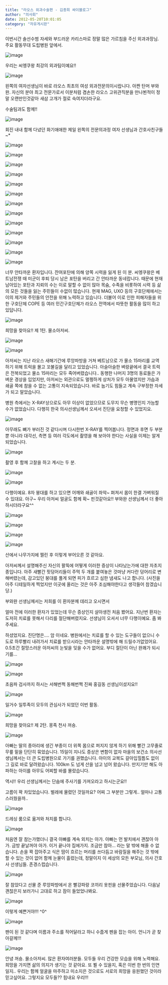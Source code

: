 ```yaml
---
title: "라오스 외과수술편 - 김종희 싸이블로그"
author: "의사회"
date: 2012-05-20T10:01:05
category: "자유게시판"
---
```


이번시간 솔선수범 자세와 부드러운 카리스마로 정말 많은 가르침을 주신 외과과장님. 주요 활동무대 도립병원 앞에서.

![image](/files/attach/http://c2down.cyworld.co.kr/download?fid=64223620d8170d53be783727b835e82d&name=20120502_161851.jpg)

우리는 씨엥쿠왕 최강의 외과팀이예요!!

![image](/files/attach/http://c2down.cyworld.co.kr/download?fid=64223620d8170d5350893727c9e9452d&name=SAM_0756.jpg)

왼쪽의 여자선생님이 바로 라오스 최초의 여성 외과전문의이시랍니다. 아짠 탄머 부와완. 자신의 분야 최고 전문가로서 이분처럼 겸손한 라오스 고위관직분을 만나뵌적이 정말 오랜만인것같아 새삼 고개가 절로 숙여지더라구요.

수술팀과도 함께!!

![image](/files/attach/http://c2down.cyworld.co.kr/download?fid=64223620d8170d5338a53727c9e94f2d&name=20120502_161102.jpg)

회진 내내 함께 다녔던 화기애애한 제일 왼쪽의 전문의과정 여자 선생님과 간호사친구들~*

![image](/files/attach/http://c2down.cyworld.co.kr/download?fid=64223620d8170d5336123727c9e9542d&name=SAM_0690.jpg)

![image](/files/attach/http://c2down.cyworld.co.kr/download?fid=64223620d8170d53fc6f3727b835f62d&name=20120430_083655.jpg)

![image](/files/attach/http://c2down.cyworld.co.kr/download?fid=64223620d8170d535eab3727b835fa2d&name=20120430_083817.jpg)

![image](/files/attach/http://c2down.cyworld.co.kr/download?fid=64223620d8170d53a1443727b836022d&name=20120430_084648.jpg/)

![image](/files/attach/http://c2down.cyworld.co.kr/download?fid=64223620d8170d53fef33727b836062d&name=20120430_085042.jpg/)

![image](/files/attach/http://c2down.cyworld.co.kr/download?fid=64223620d8170d53a3ef3727b8360a2d&name=20120430_085046.jpg/)

![image](/files/attach/http://c2down.cyworld.co.kr/download?fid=64223620d8170d53663a3727b8360f2d&name=20120430_085726.jpg/)

![image](/files/attach/http://c2down.cyworld.co.kr/download?fid=64223620d8170d5334e73727b8361c2d&name=20120430_085947.jpg/)

![image](/files/attach/http://c2down.cyworld.co.kr/download?fid=64223620d8170d53da4d3727b836232d&name=20120430_090309.jpg/)

![image](/files/attach/http://c2down.cyworld.co.kr/download?fid=64223620d8170d5319ba3727b836272d&name=20120430_090320.jpg/)

![image](/files/attach/http://c2down.cyworld.co.kr/download?fid=64223620d8170d53c1283727bfa7e62d&name=20120430_090429.jpg)

![image](/files/attach/http://c2down.cyworld.co.kr/download?fid=64223620d8170d5361283727bfa7ed2d&name=20120430_090731.jpg)

![image](/files/attach/http://c2down.cyworld.co.kr/download?fid=64223620d8170d53123c3727bfa7f22d&name=20120430_091501.jpg)

너무 안타까운 환자입니다. 잔여포탄에 의해 양쪽 시력을 잃게 된 이 분. 씨엥쿠왕은 베트남전쟁 때 미군이 후퇴 당시 남은 포탄을 버리고 간 안타까운 동네랍니다. 때문에 현재 남아있는 포탄과 지뢰의 수는 이로 말할 수 없이 많아 목숨, 수족을 비롯하여 시력 등 삶의 모든 것들을 잃는 주민들이 수없이 많습니다. 현재 MAG, UXO 등의 구호단체에서는 이의 제거와 주민들의 안전을 위해 노력하고 있습니다. 더불어 이로 인한 피해자들을 위한 구호단체 COPE 등 여러 민간구호단체가 라오스 전역에서 따뜻한 활동을 많이 하고 있답니다.

![image](/files/attach/http://c2down.cyworld.co.kr/download?fid=64223620d8170d5329b93727bfa7f62d&name=20120430_091838.jpg)

희망을 찾아요!! 제 1탄. 물소아저씨.

![image](/files/attach/http://c2down.cyworld.co.kr/download?fid=64223620d8170d538dc03727bfa7fa2d&name=20120430_083951.jpg)

![image](/files/attach/http://c2down.cyworld.co.kr/download?fid=64223620d8170d53c8ff3727bfa7fe2d&name=20120430_084104.jpg)

아저씨는 지난 라오스 새해기간에 루앙파방을 거쳐 베트남으로 가 물소 15마리를 교역하기 위해 트럭을 몰고 꼬불길을 달리고 있었습니다. 아슬아슬한 벼랑끝에서 결국 트럭은 전복되었고 물소 15마리는 모두 죽어버렸습니다.. 동행한 나머지 3명의 동료들은 가벼운 경상을 입었지만, 아저씨는 외관으로도 멀쩡하게 상처가 모두 아물었지만 가슴과 쇄골 쪽에 참을 수 없는 고통이 지속되었습니다. 바로 눕기도 힘들고 계속 구부정한 자세가 되고 말았습니다.

병원 측에서는 X-RAY상으로도 아무 이상이 없었으므로 도무지 무슨 병명인지 가늠할 수가 없었습니다. 다행히 한국 의사선생님께서 오셔서 진단을 요청할 수 있었지요.

![image](/files/attach/http://c2down.cyworld.co.kr/download?fid=64223620d8170d53c7383727bfa8012d&name=20120430_084323.jpg/)

아무래도 뼈가 부러진 것 같다시며 다시한번 X-RAY를 찍어봅니다. 정면과 후면 두 부분 뿐 아니라 대각선, 측면 등 여러 각도에서 촬영을 해 보아야 한다는 사실을 이제는 알게 되었습니다.

![image](/files/attach/http://c2down.cyworld.co.kr/download?fid=64223620d8170d53032c3727bfa8062d&name=20120430_113038.jpg/)

촬영 후 함께 고찰을 하고 계시는 두 분.

![image](/files/attach/http://c2down.cyworld.co.kr/download?fid=64223620d8170d5317b13727bfa8102d&name=20120430_114315.jpg/)

![image](/files/attach/http://c2down.cyworld.co.kr/download?fid=64223620d8170d53d67f3727bfa8162d&name=20120430_114326.jpg)

다행이예요. 8자 붕대를 하고 있으면 어깨와 쇄골이 좌악~ 펴져서 몸이 한결 가벼워질 수 있대요. 아구~ 우리 아저씨 얼굴도 함께 확~ 핀것같아요!! 부와완 선생님께서 더 좋아하시더라구요^^

![image](/files/attach/http://c2down.cyworld.co.kr/download?fid=64223620d8170d5320db3727c374b02d&name=SAM_0747.jpg)

![image](/files/attach/http://c2down.cyworld.co.kr/download?fid=64223620d8170d53b5ef3727c374e52d&name=SAM_0686.jpg)

![image](/files/attach/http://c2down.cyworld.co.kr/download?fid=64223620d8170d534f1a3727c374ed2d&name=SAM_0687.jpg)

![image](/files/attach/http://c2down.cyworld.co.kr/download?fid=64223620d8170d53eb293727c374f62d&name=SAM_0688.jpg)

산에서 나무가지에 찔린 후 이렇게 부어오른 것 같아요.

아저씨께서 설명해주신 자신의 팔뚝에 어떻게 이러한 증상이 나타났는가에 대한 자초지종입니다. 아주 새빨간 핏덩어리들이 주먹 두 개를 붙여놓은 것마냥 커다란 덩어리로 변해버렸는데, 감고있던 붕대를 풀게 되면 피가 흐르고 심한 냄새도 나고 합니다. (사진을 아주 디테일하게 찍었지만 이곳에 올리는 것은 아주 조심해야한다고 생각들어 참겠습니당.)

부와완 선생님께서는 저희를 이 환자분께 데리고 오시면서

얼마 전에 이러한 환자가 있었는데 무슨 증상인지 살아생전 처음 봤어요. 지난번 환자는 도저히 치료를 못해서 다리를 절단해버렸지요. 선생님이 오셔서 너무 다행이예요. 좀 봐주세요.

하셨었지요. 진단명은.... 암 이네요. 병원에서는 치료를 할 수 있는 도구들이 없으니 수도로 하루빨리 내려가서 치료를 받으시라는 안타까운 설명밖에 해 드릴수가없었어요. 0.5초간 절망스러운 아저씨의 눈빛을 잊을 수가 없어요. 부디 절단이 아닌 완쾌가 되시기를...

![image](/files/attach/http://c2down.cyworld.co.kr/download?fid=64223620d8170d53cbf63727dff5102d&name=SAM_0694.jpg/)

![image](/files/attach/http://c2down.cyworld.co.kr/download?fid=64223620d8170d5308943727c375022d&name=SAM_0696.jpg)

초음파 검사까지 하시는 서해번쩍 동해번쩍 진짜 홍길동 선생님이셨지요!!

![image](/files/attach/http://c2down.cyworld.co.kr/download?fid=64223620d8170d537a073727c375092d&name=SAM_0750.jpg)

일거수 일투족이 모두의 관심사가 되었던 이번 활동.

![image](/files/attach/http://c2down.cyworld.co.kr/download?fid=64223620d8170d5388123727c3750e2d&name=SAM_0751.jpg)

희망을 찾아요!! 제 2탄. 몽족 천사 꺼숑.

![image](/files/attach/http://c2down.cyworld.co.kr/download?fid=64223620d8170d5328073727cc93a82d&name=SAM_0691.jpg/)

아빠는 딸의 종아리에 생긴 부종이 더 위쪽 몸으로 퍼지지 않게 하기 위해 빨간 고무줄로 무릎 밑을 단단히 묶었습니다. 15일이 지나도 증상은 변함이 없자 마을의 보건소 의사선생님께서는 더 큰 도립병원으로 가기를 권했습니다. 아이의 교복도 갈아입힐틈도 없이 그 길로 바로 달려왔습니다. 100km 도 넘게 산을 넘고 넘어 왔습니다. 만지기만 해도 아파하는 아이를 아무도 어찌할 바를 몰랐습니다.

역시!! 우리 선생님께서는 단숨에 주사기를 가져오라고 하시는군요!!

고름이 꽉 차있었습니다. 벌레에 물렸던 것일까요? 어찌 그 부분만 그렇게.. 얼마나 고통스러웠을까..

![image](/files/attach/http://c2down.cyworld.co.kr/download?fid=64223620d8170d53a6b03727cc93d62d&name=SAM_0692.jpg)

드레싱 룸으로 옮겨와 처치를 합니다.

![image](/files/attach/http://c2down.cyworld.co.kr/download?fid=64223620d8170d5323cf3727cc93db2d&name=SAM_0699.jpg)

처음엔 잘 참는가했더니 결국 아빠를 계속 외치는 아가. 아빠는 먼 발치에서 괜찮아 아가. 금방 끝날꺼야 아가. 이거 끝나야 집에가지. 조금만 참아... 라는 말 밖에 해줄 수 없습니다. 손을 꽉 잡아주고 식은 땀이 흐르는 머리를 쓰다듬고 바람질을 해주는 것 밖에 할 수 있는 것이 없어 함께 눈물이 흘렀는데, 정말이지 이 세상의 모든 부모님, 의사 간호사 선생님들. 존경스럽습니다.

![image](/files/attach/http://c2down.cyworld.co.kr/download?fid=64223620d8170d53a0e13727cc93df2d&name=SAM_0701.jpg)

잘 참았다고 선물 준 루앙파방에서 온 빨강파랑 코끼리 옷핀을 선물주었습니다. 다음날 괜찮은지 보러가니 고대로 하고 잠이 들었었나봐요.

![image](/files/attach/http://c2down.cyworld.co.kr/download?fid=64223620d8170d53ef343727cc93e32d&name=20120502_161446.jpg/)

이렇게 예쁜거야!!! ^0^

![image](/files/attach/http://c2down.cyworld.co.kr/download?fid=64223620d8170d5375cf3727cc93e72d&name=SAM_0758.jpg)

팬이 된 것 같다며 이름과 주소를 적어달라고 하니 수줍게 펜을 잡는 아이. 언니가 곧 찾아갈께!!!

![image](/files/attach/http://c2down.cyworld.co.kr/download?fid=64223620d8170d5378fa3727cc93eb2d&name=SAM_0759.jpg/)

안녕 꺼숑. 물소아저씨. 많은 환자여러분들. 모두들 우리 건강한 모습을 위해 노력해요. 희망을 가지면 삶의 의지가 생기는 것 같아요. 또 뵐 수 있을지, 혹은 이번 한 번의 인연일지.. 우리는 함께 얼굴을 마주하고 미소지은 것으로도 서로의 희망을 응원했던 것이라 믿고싶어요. 그렇지요 모두들?? 힘내요 우리!!!
